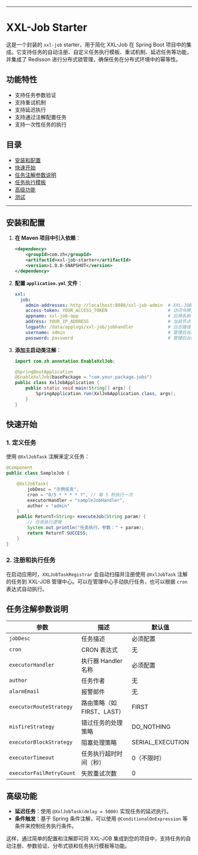
---

# XXL-Job Starter

这是一个封装的 `xxl-job` starter，用于简化 XXL-Job 在 Spring Boot 项目中的集成。它支持任务的自动注册、自定义任务执行模板、重试机制、延迟任务等功能，并集成了 Redisson 进行分布式锁管理，确保任务在分布式环境中的幂等性。

## 功能特性

- 支持任务参数验证
- 支持重试机制
- 支持延迟执行
- 支持通过注解配置任务
- 支持一次性任务的执行

## 目录

- [安装和配置](#安装和配置)
- [快速开始](#快速开始)
- [任务注解参数说明](#任务注解参数说明)
- [任务执行模板](#任务执行模板)
- [高级功能](#高级功能)
- [测试](#测试)

---

## 安装和配置

1. **在 Maven 项目中引入依赖**：

    ```xml
    <dependency>
        <groupId>com.zh</groupId>
        <artifactId>xxl-job-starter</artifactId>
        <version>1.0.0-SNAPSHOT</version>
    </dependency>
    ```

2. **配置 `application.yml` 文件**：

    ```yaml
    xxl:
      job:
        admin-addresses: http://localhost:8080/xxl-job-admin  # XXL-JOB 管理中心地址
        access-token: YOUR_ACCESS_TOKEN                       # 访问令牌，可选
        appname: xxl-job-app                                  # 应用名称
        address: YOUR_IP_ADDRESS                              # 当前节点 IP，可选
        logpath: /data/applogs/xxl-job/jobhandler             # 日志路径
        username: admin                                       # 管理后台用户名（使用 session 模式）
        password: password                                    # 管理后台密码（使用 session 模式）
    ```

3. **添加主启动类注解**：

    ```java
    import com.zh.annotation.EnableXxlJob;

    @SpringBootApplication
    @EnableXxlJob(basePackage = "com.your.package.jobs")
    public class XxlJobApplication {
        public static void main(String[] args) {
            SpringApplication.run(XxlJobApplication.class, args);
        }
    }
    ```

## 快速开始

### 1. 定义任务

使用 `@XxlJobTask` 注解来定义任务：

```java
@Component
public class SampleJob {

    @XxlJobTask(
        jobDesc = "示例任务",
        cron = "0/5 * * * * ?", // 每 5 秒执行一次
        executorHandler = "sampleJobHandler",
        author = "admin"
    )
    public ReturnT<String> executeJob(String param) {
        // 任务执行逻辑
        System.out.println("任务执行，参数：" + param);
        return ReturnT.SUCCESS;
    }
}
```

### 2. 注册和执行任务

在启动应用时，`XXLJobTaskRegistrar` 会自动扫描并注册使用 `@XxlJobTask` 注解的任务到 XXL-JOB 管理中心。可以在管理中心手动执行任务，也可以根据 `cron` 表达式自动执行。

## 任务注解参数说明

| 参数                   | 描述                           | 默认值           |
|------------------------|--------------------------------|------------------|
| `jobDesc`              | 任务描述                       | 必须配置         |
| `cron`                 | CRON 表达式                    | 无               |
| `executorHandler`      | 执行器 Handler 名称            | 必须配置         |
| `author`               | 任务作者                       | 无               |
| `alarmEmail`           | 报警邮件                       | 无               |
| `executorRouteStrategy`| 路由策略（如 FIRST、LAST）     | FIRST           |
| `misfireStrategy`      | 错过任务的处理策略             | DO_NOTHING      |
| `executorBlockStrategy`| 阻塞处理策略                   | SERIAL_EXECUTION|
| `executorTimeout`      | 任务执行超时时间（秒）         | 0（不限时）     |
| `executorFailRetryCount`| 失败重试次数                  | 0               |



## 高级功能

- **延迟任务**：使用 `@XxlJobTask(delay = 5000)` 实现任务的延迟执行。
- **条件触发**：基于 Spring 条件注解，可以使用 `@ConditionalOnExpression` 等条件来控制任务执行条件。



这样，通过简单的配置和注解即可将 XXL-JOB 集成到您的项目中，支持任务的自动注册、参数验证、分布式锁和任务执行模板等功能。
